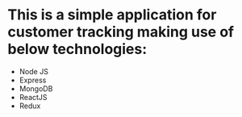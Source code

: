 # This is a simple application for customer tracking making use of below technologies:
  * Node JS
  * Express
  * MongoDB
  * ReactJS
  * Redux
